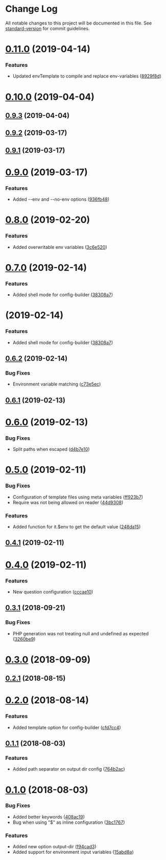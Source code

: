 # Change Log

All notable changes to this project will be documented in this file. See [standard-version](https://github.com/conventional-changelog/standard-version) for commit guidelines.

<a name="0.11.0"></a>
# [0.11.0](https://github.com/renanhangai/config-builder/compare/v0.10.0...v0.11.0) (2019-04-14)


### Features

* Updated envTemplate to compile and replace env-variables ([8929f8d](https://github.com/renanhangai/config-builder/commit/8929f8d))



<a name="0.10.0"></a>
# [0.10.0](https://github.com/renanhangai/config-builder/compare/v0.9.3...v0.10.0) (2019-04-04)



<a name="0.9.3"></a>
## [0.9.3](https://github.com/renanhangai/config-builder/compare/v0.9.2...v0.9.3) (2019-04-04)



<a name="0.9.2"></a>
## [0.9.2](https://github.com/renanhangai/config-builder/compare/v0.9.1...v0.9.2) (2019-03-17)



<a name="0.9.1"></a>
## [0.9.1](https://github.com/renanhangai/config-builder/compare/v0.9.0...v0.9.1) (2019-03-17)



<a name="0.9.0"></a>
# [0.9.0](https://github.com/renanhangai/config-builder/compare/v0.8.0...v0.9.0) (2019-03-17)


### Features

* Added --env and --no-env options ([936fb48](https://github.com/renanhangai/config-builder/commit/936fb48))



<a name="0.8.0"></a>
# [0.8.0](https://github.com/renanhangai/config-builder/compare/v0.7.0...v0.8.0) (2019-02-20)


### Features

* Added overwritable env variables ([3c6e520](https://github.com/renanhangai/config-builder/commit/3c6e520))



<a name="0.7.0"></a>
# [0.7.0](https://github.com/renanhangai/config-builder/compare/v0.6.2...v0.7.0) (2019-02-14)


### Features

* Added shell mode for config-builder ([38308a7](https://github.com/renanhangai/config-builder/commit/38308a7))



<a name=""></a>
# [](https://github.com/renanhangai/config-builder/compare/v0.6.2...v) (2019-02-14)


### Features

* Added shell mode for config-builder ([38308a7](https://github.com/renanhangai/config-builder/commit/38308a7))



<a name="0.6.2"></a>
## [0.6.2](https://github.com/renanhangai/config-builder/compare/v0.6.1...v0.6.2) (2019-02-14)


### Bug Fixes

* Environment variable matching ([c73e5ec](https://github.com/renanhangai/config-builder/commit/c73e5ec))



<a name="0.6.1"></a>
## [0.6.1](https://github.com/renanhangai/config-builder/compare/v0.6.0...v0.6.1) (2019-02-13)



<a name="0.6.0"></a>
# [0.6.0](https://github.com/renanhangai/config-builder/compare/v0.5.0...v0.6.0) (2019-02-13)


### Bug Fixes

* Split paths when escaped ([d4b7e10](https://github.com/renanhangai/config-builder/commit/d4b7e10))



<a name="0.5.0"></a>
# [0.5.0](https://github.com/renanhangai/config-builder/compare/v0.4.1...v0.5.0) (2019-02-11)


### Bug Fixes

* Configuration of template files using meta variables ([ff923b7](https://github.com/renanhangai/config-builder/commit/ff923b7))
* Require was not being allowed on reader ([44d9308](https://github.com/renanhangai/config-builder/commit/44d9308))


### Features

* Added function for it.$env to get the default value ([248da15](https://github.com/renanhangai/config-builder/commit/248da15))



<a name="0.4.1"></a>
## [0.4.1](https://github.com/renanhangai/config-builder/compare/v0.4.0...v0.4.1) (2019-02-11)



<a name="0.4.0"></a>
# [0.4.0](https://github.com/renanhangai/config-builder/compare/v0.3.1...v0.4.0) (2019-02-11)


### Features

* New question configuration ([cccae10](https://github.com/renanhangai/config-builder/commit/cccae10))



<a name="0.3.1"></a>
## [0.3.1](https://github.com/renanhangai/config-builder/compare/v0.3.0...v0.3.1) (2018-09-21)


### Bug Fixes

* PHP generation was not treating null and undefined as expected ([3260be9](https://github.com/renanhangai/config-builder/commit/3260be9))



<a name="0.3.0"></a>
# [0.3.0](https://github.com/renanhangai/config-builder/compare/v0.2.1...v0.3.0) (2018-09-09)



<a name="0.2.1"></a>
## [0.2.1](https://github.com/renanhangai/config-builder/compare/v0.2.0...v0.2.1) (2018-08-15)



<a name="0.2.0"></a>
# [0.2.0](https://github.com/renanhangai/config-builder/compare/v0.1.1...v0.2.0) (2018-08-14)


### Features

* Added template option for config-builder ([cfd7cc4](https://github.com/renanhangai/config-builder/commit/cfd7cc4))



<a name="0.1.1"></a>
## [0.1.1](https://github.com/renanhangai/config-builder/compare/v0.1.0...v0.1.1) (2018-08-03)


### Features

* Added path separator on output dir config ([764b2ac](https://github.com/renanhangai/config-builder/commit/764b2ac))



<a name="0.1.0"></a>
# [0.1.0](https://github.com/renanhangai/config-builder/compare/v0.0.3...v0.1.0) (2018-08-03)


### Bug Fixes

* Added better keywords ([408ac19](https://github.com/renanhangai/config-builder/commit/408ac19))
* Bug when using "$" as inline configuration ([3bc1767](https://github.com/renanhangai/config-builder/commit/3bc1767))


### Features

* Added new option output-dir ([f94cad3](https://github.com/renanhangai/config-builder/commit/f94cad3))
* Added support for environment input variables ([15abd8a](https://github.com/renanhangai/config-builder/commit/15abd8a))
